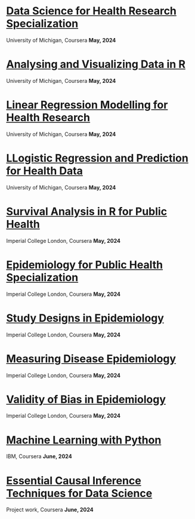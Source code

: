 # [Data Science for Health Research Specialization](https://www.coursera.org/account/accomplishments/specialization/certificate/QWL696YTPJ3Q)
University of Michigan, Coursera **May, 2024**

# [Analysing and Visualizing Data in R](https://www.coursera.org/account/accomplishments/certificate/ZWQQ6KXYCZRP)
University of Michigan, Coursera **May, 2024**

# [Linear Regression Modelling for Health Research](https://www.coursera.org/account/accomplishments/certificate/MBEPAQZKB8JK)
University of Michigan, Coursera **May, 2024**

# [LLogistic Regression and Prediction for Health Data](https://www.coursera.org/account/accomplishments/certificate/6N6XXRFTUZ9G)
University of Michigan, Coursera **May, 2024**

# [Survival Analysis in R for Public Health](https://www.coursera.org/account/accomplishments/certificate/X4QXSV33NCZC)
Imperial College London, Coursera **May, 2024**

# [Epidemiology for Public Health Specialization](https://www.coursera.org/account/accomplishments/specialization/certificate/U65HHE9HHFA6)
Imperial College London, Coursera **May, 2024**

# [Study Designs in Epidemiology](https://www.coursera.org/account/accomplishments/certificate/R6N8N6LYWU2S)
Imperial College London, Coursera **May, 2024**

# [Measuring Disease Epidemiology](https://www.coursera.org/account/accomplishments/verify/KY3ZRQRANLES)
Imperial College London, Coursera **May, 2024**

# [Validity of Bias in Epidemiology](https://www.coursera.org/account/accomplishments/certificate/6FMN3EXHLCD2)
Imperial College London, Coursera **May, 2024**

# [Machine Learning with Python](https://www.coursera.org/account/accomplishments/certificate/48M44M8UFK74)
IBM, Coursera **June, 2024**

# [Essential Causal Inference Techniques for Data Science](https://www.coursera.org/account/accomplishments/certificate/DGS33YE3RBZC)
Project work, Coursera **June, 2024**
